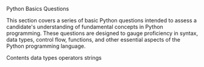 Python Basics Questions

This section covers a series of basic Python questions intended to assess a candidate's understanding of fundamental concepts in Python programming. These questions are designed to gauge proficiency in syntax, data types, control flow, functions, and other essential aspects of the Python programming language.

Contents
data types
operators strings
